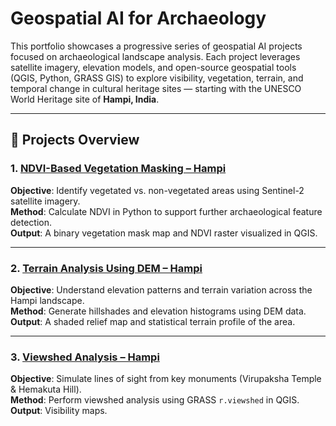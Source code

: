 # Geospatial AI for Archaeology

This portfolio showcases a progressive series of geospatial AI projects focused on archaeological landscape analysis. Each project leverages satellite imagery, elevation models, and open-source geospatial tools (QGIS, Python, GRASS GIS) to explore visibility, vegetation, terrain, and temporal change in cultural heritage sites — starting with the UNESCO World Heritage site of **Hampi, India**.

---

## 📁 Projects Overview

### 1. [NDVI-Based Vegetation Masking – Hampi](01_ndvi_hampi/README.md)
**Objective**: Identify vegetated vs. non-vegetated areas using Sentinel-2 satellite imagery.  
**Method**: Calculate NDVI in Python to support further archaeological feature detection.  
**Output**: A binary vegetation mask map and NDVI raster visualized in QGIS.

---

### 2. [Terrain Analysis Using DEM – Hampi](02_terrain_hampi/README.md)
**Objective**: Understand elevation patterns and terrain variation across the Hampi landscape.  
**Method**: Generate hillshades and elevation histograms using DEM data.  
**Output**: A shaded relief map and statistical terrain profile of the area.

---

### 3. [Viewshed Analysis – Hampi](03_viewshed_hampi/README.md)
**Objective**: Simulate lines of sight from key monuments (Virupaksha Temple & Hemakuta Hill).  
**Method**: Perform viewshed analysis using GRASS `r.viewshed` in QGIS.  
**Output**: Visibility maps.
